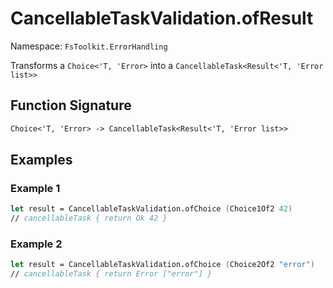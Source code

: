# CancellableTaskValidation.ofResult

Namespace: `FsToolkit.ErrorHandling`

Transforms a `Choice<'T, 'Error>` into a `CancellableTask<Result<'T, 'Error list>>`

## Function Signature

```fsharp
Choice<'T, 'Error> -> CancellableTask<Result<'T, 'Error list>>
```

## Examples

### Example 1

```fsharp
let result = CancellableTaskValidation.ofChoice (Choice1Of2 42)
// cancellableTask { return Ok 42 }
```

### Example 2

```fsharp
let result = CancellableTaskValidation.ofChoice (Choice2Of2 "error")
// cancellableTask { return Error ["error"] }
```

